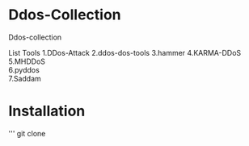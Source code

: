 # Ddos-Collection
Ddos-collection

List Tools
1.DDos-Attack
2.ddos-dos-tools
3.hammer
4.KARMA-DDoS
5.MHDDoS          
6.pyddos          
7.Saddam         

# Installation
'''
git clone

